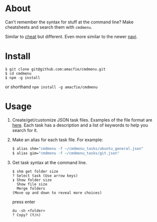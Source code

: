 # About

Can't remember the syntax for stuff at the command line?
Make cheatsheets and search them with `cmdmenu`.

Similar to [cheat](https://github.com/chrisallenlane/cheat) but different. Even more similar to the newer [navi](https://github.com/denisidoro/navi).


# Install

    $ git clone git@github.com:amacfie/cmdmenu.git
    $ cd cmdmenu
    $ npm -g install

or shorthand `npm install -g amacfie/cmdmenu`

# Usage

1. Create/get/customize JSON task files. Examples of the file format are
  [here](https://github.com/amacfie/cmdmenu_tasks).
  Each task has a description and a list of keywords to help you search for it.

2. Make an alias for each task file. For example:
    ```bash
    $ alias shm="cmdmenu -f ~/cmdmenu_tasks/ubuntu_general.json"
    $ alias gim="cmdmenu -f ~/cmdmenu_tasks/git.json"
    ```

3. Get task syntax at the command line.

    ```
    $ shm get folder size
    ? Select task (Use arrow keys)
    ❯ Show folder size
      Show file size
      Merge folders
    (Move up and down to reveal more choices)
    ```
    press enter

    ```
    du -sh <folder>
    ? Copy? (Y/n)
    ```

